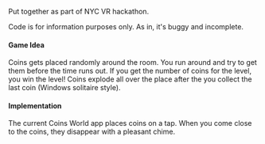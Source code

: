 Put together as part of NYC VR hackathon.

Code is for information purposes only. As in, it's buggy and incomplete.

#### Game Idea

Coins gets placed randomly around the room. You run around and try to get them before the time runs out. If you get the number of coins for the level, you win the level! Coins explode all over the place after the you collect the last coin (Windows solitaire style).

#### Implementation

The current Coins World app places coins on a tap. When you come close to the coins, they disappear with a pleasant chime.


